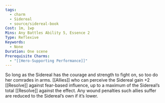 ```yaml
---
tags:
  - charm
  - Sidereal
  - source/sidereal-book
Cost: 1m, 1wp
Mins: Any Battles Ability 5, Essence 2
Type: Reflexive
Keywords:
  - None
Duration: One scene
Prerequisite Charms:
  - "[[Hero-Supporting Performance]]"
---
```

So long as the Sidereal has the courage and strength to fight on, so too do her comrades in arms. [[Allies]] who can perceive the Sidereal gain +2 [[Resolve]] against fear-based influence, up to a maximum of the Sidereal’s total [[Resolve]] against the effect. Any wound penalties such allies suffer are reduced to the Sidereal’s own if it’s lower.